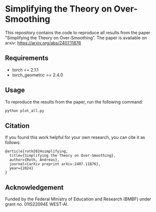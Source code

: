 # Simplifying the Theory on Over-Smoothing

This repository contains the code to reproduce all results from the paper "Simplifying the Theory on Over-Smoothing". The paper is available on arxiv: https://arxiv.org/abs/2407.11876

## Requirements
* torch == 2.1.1
* torch_geometric == 2.4.0

## Usage
To reproduce the results from the paper, run the following command:
```bash
python plot_all.py
```

## Citation
If you found this work helpful for your own research, you can cite it as follows:

```
@article{roth2024simplifying,
  title={Simplifying the Theory on Over-Smoothing},
  author={Roth, Andreas},
  journal={arXiv preprint arXiv:2407.11876},
  year={2024}
}
```

## Acknowledgement

Funded by the Federal Ministry of Education and Research (BMBF) under grant no. 01IS22094E WEST-AI.
